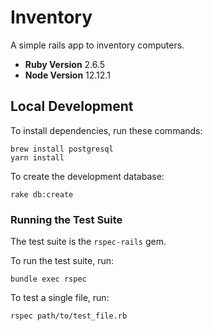 # Inventory

A simple rails app to inventory computers.

* **Ruby Version** 2.6.5
* **Node Version** 12.12.1

## Local Development
To install dependencies, run these commands:
```
brew install postgresql
yarn install
 ```
To create the development database:
```
rake db:create
```
### Running the Test Suite
The test suite is the `rspec-rails` gem.

To run the test suite, run:
```
bundle exec rspec
```
To test a single file, run:
```
rspec path/to/test_file.rb
```

